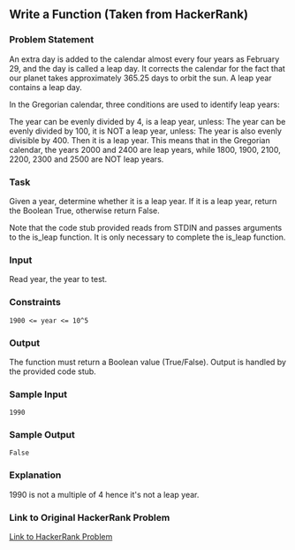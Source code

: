 ## Write a Function (Taken from HackerRank)

### Problem Statement

An extra day is added to the calendar almost every four years as February 29, and the day is called a leap day. It corrects the calendar for the fact that our planet takes approximately 365.25 days to orbit the sun. A leap year contains a leap day.

In the Gregorian calendar, three conditions are used to identify leap years:

The year can be evenly divided by 4, is a leap year, unless:
The year can be evenly divided by 100, it is NOT a leap year, unless:
The year is also evenly divisible by 400. Then it is a leap year.
This means that in the Gregorian calendar, the years 2000 and 2400 are leap years, while 1800, 1900, 2100, 2200, 2300 and 2500 are NOT leap years. 

### Task

Given a year, determine whether it is a leap year. If it is a leap year, return the Boolean True, otherwise return False.

Note that the code stub provided reads from STDIN and passes arguments to the is_leap function. It is only necessary to complete the is_leap function.

### Input

Read year, the year to test.

### Constraints

`1900 <= year <= 10^5`

### Output

The function must return a Boolean value (True/False). Output is handled by the provided code stub.

### Sample Input

```
1990
```

### Sample Output

```
False
```

### Explanation

1990 is not a multiple of 4 hence it's not a leap year.

### Link to Original HackerRank Problem

[Link to HackerRank Problem](https://www.hackerrank.com/challenges/write-a-function/problem?isFullScreen=true)
